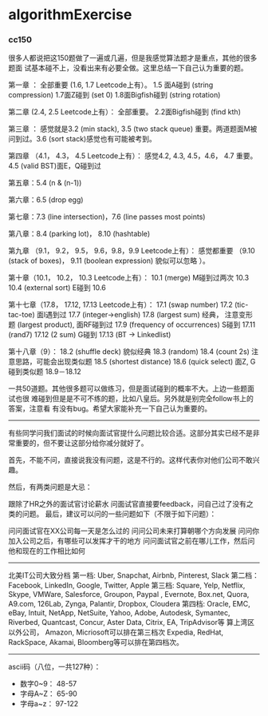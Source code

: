 # algorithmExercise


### cc150


很多人都说把这150题做了一遍或几遍，但是我感觉算法题才是重点，其他的很多题面
试基本碰不上，没看出来有必要全做。这里总结一下自己认为重要的题。

第一章 ：
全部重要 (1.6, 1.7 Leetcode上有）。
1.5 面A碰到 (string compression)
1.7面Z碰到 (set 0)
1.8面Bigfish碰到 (string rotation)

第二章 (2.4, 2.5 Leetcode上有）：
全部重要。
2.2面Bigfish碰到 (find kth)

第三章 ：
感觉就是3.2 (min stack), 3.5 (two stack queue) 重要。两道题面M被问到过。3.6
(sort stack)感觉也有可能被考到。

第四章 （4.1， 4.3， 4.5 Leetcode上有）：
感觉4.2, 4.3, 4.5，4.6， 4.7 重要。4.5 (valid BST)面E，Q碰到过

第五章：5.4 (n & (n-1))

第六章：6.5 (drop egg)

第七章：7.3 (line intersection)，7.6 (line passes most points)

第八章：8.4 (parking lot)， 8.10 (hashtable)

第九章 （9.1， 9.2， 9.5， 9.6，9.8，9.9 Leetcode上有）：
感觉都重要 （9.10 (stack of boxes)， 9.11 (boolean expression) 貌似可以忽略
）。

第十章（10.1， 10.2， 10.3 Leetcode上有）：
10.1 (merge) M碰到过两次
10.3
10.4 (external sort) E碰到
10.6

第十七章（17.8， 17.12, 17.13 Leetcode上有）：
17.1 (swap number)
17.2 (tic-tac-toe) 面I遇到过
17.7 (integer->english)
17.8 (largest sum) 经典， 注意变形题 (largest product), 面RF碰到过
17.9 (frequency of occurrences) S碰到
17.11 (rand7)
17.12 (2 sum) G碰到
17.13 (BT -> Linkedlist)

第十八章（9）：
18.2 (shuffle deck) 貌似经典
18.3 (random)
18.4 (count 2s) 注意思路，可能会出现类似题
18.5 (shortest distance)
18.6 (quick select) 面Z, G碰到类似题
18.9－18.12

一共50道题。其他很多题可以做练习，但是面试碰到的概率不大。上边一些题面试也很
难碰到但是是不可不练的题，比如八皇后。另外就是别完全follow书上的答案，注意看
有没有bug。希望大家能补充一下自己认为重要的。

--------------------------------------------------------------------------------
有些同学问我们面试的时候向面试官提什么问题比较合适。这部分其实已经不是非常重要的，但不要让这部分给你减分就好了。

首先，不能不问，直接说我没有问题，这是不行的。这样代表你对他们公司不敢兴趣。

然后，有两类问题是大忌：

跟除了HR之外的面试官讨论薪水
问面试官直接要feedback，问自己过了没有之类的问题。
最后，建议可以问的一些问题如下（不限于如下问题）：

问问面试官在XX公司每一天是怎么过的
问问公司未来打算朝哪个方向发展
问问你加入公司之后，有哪些可以发挥才干的地方
问问面试官之前在哪儿工作，然后问他和现在的工作相比如何

--------------------------------------------------------------------------------
北美IT公司大致分档
第一档: Uber, Snapchat, Airbnb,  Pinterest, Slack
第二档：Facebook, LinkedIn, Google, Twitter, Apple
第三档: Square, Yelp, Netflix, Skype, VMWare, Salesforce, Groupon, Paypal
, Evernote, Box.net, Quora, A9.com, 126Lab, Zynga, Palantir, Dropbox, Cloudera
第四档: Oracle, EMC, eBay, Intuit, NetApp, NetSuite, Yahoo, Adobe, Autodesk, Symantec, Riverbed, Quantcast, Concur, Aster Data, Citrix, EA, TripAdvisor等
算上湾区以外公司， Amazon, Micriosoft可以排在第三档次 Expedia, RedHat, RackSpace, Akamai, Bloomberg等可以排在第四档次。

--------------------------------------------------
ascii码（八位，一共127种）：
* 数字0~9： 48-57
* 字母A~Z： 65-90
* 字母a~z： 97-122
